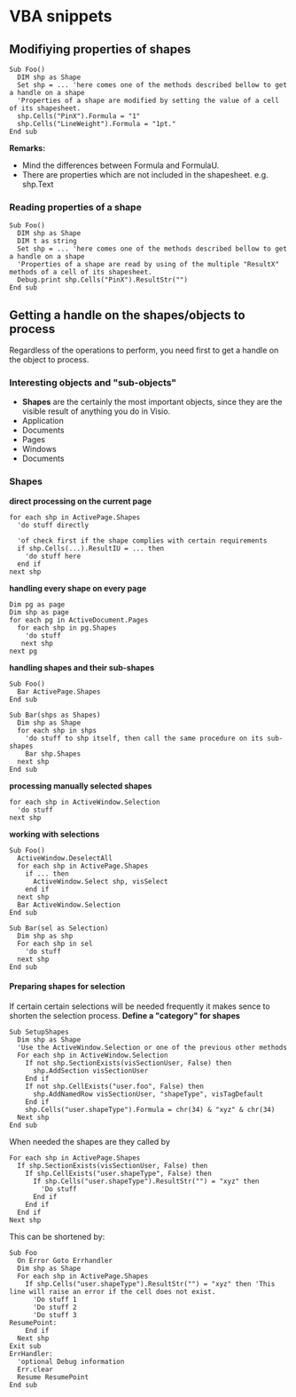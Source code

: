 # VBA snippets
## Modifiying properties of shapes
```VBA
Sub Foo()
  DIM shp as Shape
  Set shp = ... 'here comes one of the methods described bellow to get a handle on a shape
  'Properties of a shape are modified by setting the value of a cell of its shapesheet.
  shp.Cells("PinX").Formula = "1"
  shp.Cells("LineWeight").Formula = "1pt."
End sub
```
**Remarks:**
- Mind the differences between Formula and FormulaU.
- There are properties which are not included in the shapesheet. e.g. shp.Text
### Reading properties of a shape
```VBA
Sub Foo()
  DIM shp as Shape
  DIM t as string
  Set shp = ... 'here comes one of the methods described bellow to get a handle on a shape
  'Properties of a shape are read by using of the multiple "ResultX" methods of a cell of its shapesheet.
  Debug.print shp.Cells("PinX").ResultStr("")
End sub
```

## Getting a handle on the shapes/objects to process
Regardless of the operations to perform, you need first to get a handle on the object to process.

### Interesting objects and "sub-objects"
- **Shapes** are the certainly the most important objects, since they are the visible result of anything you do in Visio.
- Application
- Documents
- Pages
- Windows
- Documents

### Shapes
**direct processing on the current page**
```VBA
for each shp in ActivePage.Shapes
  'do stuff directly
  
  'of check first if the shape complies with certain requirements
  if shp.Cells(...).ResultIU = ... then
    'do stuff here
  end if
next shp
```
**handling every shape on every page**
```VBA
Dim pg as page
Dim shp as page
for each pg in ActiveDocument.Pages
  for each shp in pg.Shapes
    'do stuff
   next shp
next pg
```
**handling shapes and their sub-shapes**
```VBA
Sub Foo()
  Bar ActivePage.Shapes
End sub

Sub Bar(shps as Shapes)
  Dim shp as Shape
  for each shp in shps
    'do stuff to shp itself, then call the same procedure on its sub-shapes
    Bar shp.Shapes
  next shp
End sub
```
**processing manually selected shapes**
```VBA
for each shp in ActiveWindow.Selection
  'do stuff
next shp
```
**working with selections**
```VBA
Sub Foo()
  ActiveWindow.DeselectAll
  for each shp in ActivePage.Shapes
    if ... then
      ActiveWindow.Select shp, visSelect
    end if
  next shp
  Bar ActiveWindow.Selection
End sub

Sub Bar(sel as Selection)
  Dim shp as shp
  For each shp in sel
    'do stuff
  next shp
End sub
```

#### Preparing shapes for selection
If certain certain selections will be needed frequently it makes sence to shorten the selection process.
**Define a "category" for shapes**
```VBA
Sub SetupShapes
  Dim shp as Shape
  'Use the ActiveWindow.Selection or one of the previous other methods
  For each shp in ActiveWindow.Selection
    If not shp.SectionExists(visSectionUser, False) then
      shp.AddSection visSectionUser
    End if
    If not shp.CellExists("user.foo", False) then
      shp.AddNamedRow visSectionUser, "shapeType", visTagDefault
    End if
    shp.Cells("user.shapeType").Formula = chr(34) & "xyz" & chr(34)
  Next shp
End sub
```
When needed the shapes are they called by
```
For each shp in ActivePage.Shapes
  If shp.SectionExists(visSectionUser, False) then
    If shp.CellExists("user.shapeType", False) then
      If shp.Cells("user.shapeType").ResultStr("") = "xyz" then
        'Do stuff
      End if
    End if
  End if
Next shp
```
This can be shortened by:
```VBA
Sub Foo
  On Error Goto Errhandler
  Dim shp as Shape
  For each shp in ActivePage.Shapes
    If shp.Cells("user.shapeType").ResultStr("") = "xyz" then 'This line will raise an error if the cell does not exist.
      'Do stuff 1
      'Do stuff 2
      'Do stuff 3
ResumePoint:
    End if
  Next shp
Exit sub
ErrHandler:
  'optional Debug information
  Err.clear
  Resume ResumePoint
End sub
```
